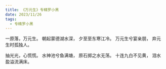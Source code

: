 ```yaml
---
title: 《万元生》专精罗小黑
date: 2023/11/26
tags:
  - 专精罗小黑
---
```


一原落，万元生。
朝起蒙德湖水深，
夕至至东寒江冷。
万元生兮宴亲朋，
弃元生时孤独人。

抽光光，心慌慌。
水神池兮鱼满塘，
原石掷之水无荡。
十连九白不见黄，
泪水盈溢流满床。
